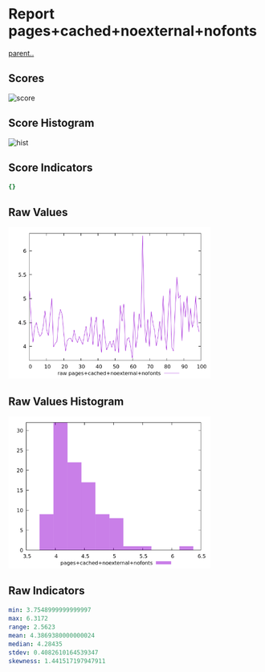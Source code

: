 # Report pages+cached+noexternal+nofonts

[parent..](./..)  


## Scores

![score](./score.png)  

## Score Histogram

![hist](./hist.png)  

## Score Indicators

```yaml
{}

```

## Raw Values

![raw](./raw.png)  

## Raw Values Histogram

![raw hist](./raw_hist.png)  

## Raw Indicators

```yaml
min: 3.7548999999999997
max: 6.3172
range: 2.5623
mean: 4.3869380000000024
median: 4.28435
stdev: 0.4082610164539347
skewness: 1.441517197947911

```

<style>
  img {
    max-width: 80%;
  }
</style>
      

